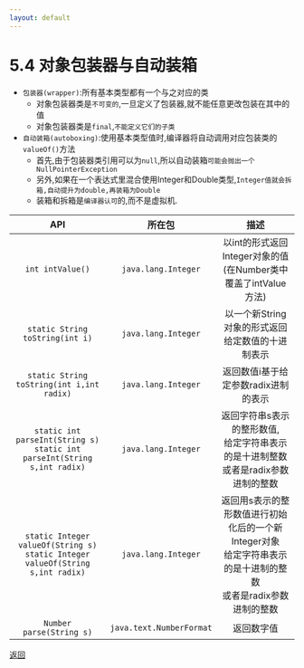 ```yaml
---
layout: default
---
```


# 5.4 对象包装器与自动装箱
+ `包装器(wrapper)`:所有基本类型都有一个与之对应的类
    - 对象包装器类是`不可变的`,一旦定义了包装器,就不能任意更改包装在其中的值    
    - 对象包装器类是`final`,`不能定义它们的子类`  
+ `自动装箱(autoboxing)`:使用基本类型值时,编译器将自动调用对应包装类的`valueOf()`方法  
    - 首先,由于包装器类引用可以为`null`,所以自动装箱`可能会抛出一个NullPointerException`
    - 另外,如果在一个表达式里混合使用Integer和Double类型,`Integer值就会拆箱,自动提升为double,再装箱为Double`  
    - 装箱和拆箱是`编译器认可`的,而不是虚拟机.  
 
 |API|所在包|描述|
 |:---:|:---:|:---:|
 |`int intValue()`|`java.lang.Integer`|以int的形式返回Integer对象的值(在Number类中覆盖了intValue方法)|
 |`static String toString(int i)`|`java.lang.Integer`|以一个新String对象的形式返回给定数值的十进制表示|
 |`static String toString(int i,int radix)`|`java.lang.Integer`|返回数值i基于给定参数radix进制的表示|
 |`static int parseInt(String s)`<br>`static int parseInt(String s,int radix)`|`java.lang.Integer`|返回字符串s表示的整形数值,<br>给定字符串表示的是十进制整数<br>或者是radix参数进制的整数|  
 |`static Integer valueOf(String s)`<br>`static Integer valueOf(String s,int radix)`|`java.lang.Integer`|返回用s表示的整形数值进行初始化后的一个新Integer对象<br>给定字符串表示的是十进制的整数<br>或者是radix参数进制的整数|
 |`Number parse(String s)`|`java.text.NumberFormat`|返回数字值|

 [返回](/index.md)
